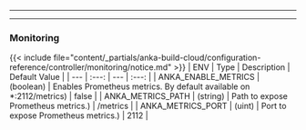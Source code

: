 
---
---
### Monitoring
{{< include file="content/_partials/anka-build-cloud/configuration-reference/controller/monitoring/notice.md" >}}
| ENV | Type | Description | Default Value |
| --- | :---: | --- | :---: |
| ANKA_ENABLE_METRICS | (boolean) | Enables Prometheus metrics. By default available on *:2112/metrics) | false |
| ANKA_METRICS_PATH | (string) | Path to expose Prometheus metrics.) | /metrics |
| ANKA_METRICS_PORT | (uint) | Port to expose Prometheus metrics.) | 2112 |
